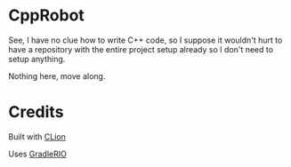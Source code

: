 # CppRobot

See, I have no clue how to write C++ code, so I suppose it wouldn't hurt to have a repository
with the entire project setup already so I don't need to setup anything.

Nothing here, move along.

# Credits

Built with [CLion](https://www.jetbrains.com/clion/)

Uses [GradleRIO](https://github.com/Open-RIO/GradleRIO)
